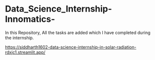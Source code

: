 # Data_Science_Internship-Innomatics-
In this Repository, All the tasks are added which I have completed during the internship.

https://siddharth1602-data-science-internship-in-solar-radiation-rdxjc1.streamlit.app/
